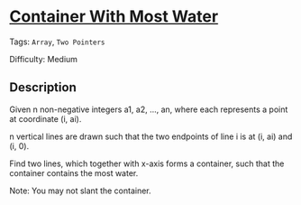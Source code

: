 # [Container With Most Water](https://leetcode.com/problems/container-with-most-water/)

Tags: `Array`, `Two Pointers`

Difficulty: Medium

## Description

Given n non-negative integers a1, a2, ..., an, where each represents a point at coordinate (i, ai). 

n vertical lines are drawn such that the two endpoints of line i is at (i, ai) and (i, 0). 

Find two lines, which together with x-axis forms a container, such that the container contains the most water.

Note: You may not slant the container.


